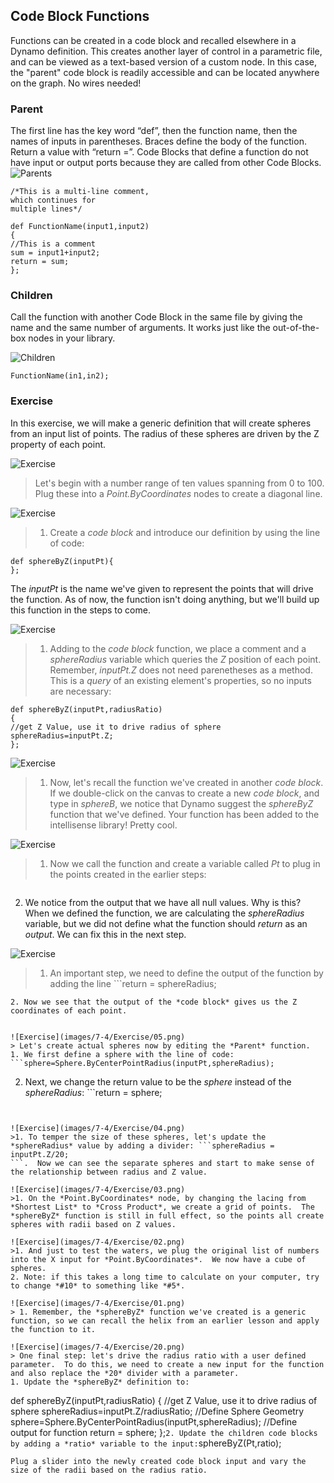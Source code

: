 ## Code Block Functions
Functions can be created in a code block and recalled elsewhere in a Dynamo definition.  This creates another layer of control in a parametric file, and can be viewed as a text-based version of a custom node.  In this case, the "parent" code block is readily accessible and can be located anywhere on the graph.  No wires needed!

### Parent
The first line has the key word “def”, then the function name, then the names of inputs in parentheses. Braces define the body of the function. Return a value with “return =”. Code Blocks that define a function do not have input or output ports because they are called from other Code Blocks.
![Parents](images/7-4/21.png)
```
/*This is a multi-line comment,
which continues for
multiple lines*/

def FunctionName(input1,input2)
{
//This is a comment
sum = input1+input2;
return = sum;
};
```

### Children
Call the function with another Code Block in the same file by giving the name and the same number of arguments. It works just like the out-of-the-box nodes in your library.

![Children](images/7-4/20.png)
```
FunctionName(in1,in2);
```





### Exercise
In this exercise, we will make a generic definition that will create spheres from an input list of points.  The radius of these spheres are driven by the Z property of each point.

![Exercise](images/7-4/Exercise/11.png)
> Let's begin with a number range of ten values spanning from 0 to 100.  Plug these into a *Point.ByCoordinates* nodes to create a diagonal line.

![Exercise](images/7-4/Exercise/10.png)
>1. Create a *code block* and introduce our definition by using the line of code:
```
def sphereByZ(inputPt){
};
```
  The *inputPt* is the name we've given to represent the points that will drive the function.  As of now, the function isn't doing anything, but we'll build up this function in the steps to come.

![Exercise](images/7-4/Exercise/09.png)
>1. Adding to the *code block* function, we place a comment and a *sphereRadius* variable which queries the *Z* position of each point.  Remember, *inputPt.Z* does not need parenetheses as a method.  This is a *query* of an existing element's properties, so no inputs are necessary:
```
def sphereByZ(inputPt,radiusRatio)
{
//get Z Value, use it to drive radius of sphere
sphereRadius=inputPt.Z;
};
```

![Exercise](images/7-4/Exercise/08.png)
>1. Now, let's recall the function we've created in another *code block*. If we double-click on the canvas to create a new *code block*, and type in *sphereB*, we notice that Dynamo suggest the *sphereByZ* function that we've defined. Your function has been added to the intellisense library! Pretty cool.

![Exercise](images/7-4/Exercise/07.png)
>1. Now we call the function and create a variable called *Pt* to plug in the points created in the earlier steps:
```sphereByZ(Pt)
```
2. We notice from the output that we have all null values.  Why is this? When we defined the function, we are calculating the *sphereRadius* variable, but we did not define what the function should *return* as an *output*.  We can fix this in the next step.

![Exercise](images/7-4/Exercise/06.png)
>1. An important step, we need to define the output of the function by adding the line ```return = sphereRadius;
``` to the *sphereByZ* function.
2. Now we see that the output of the *code block* gives us the Z coordinates of each point.


![Exercise](images/7-4/Exercise/05.png)
> Let's create actual spheres now by editing the *Parent* function.
1. We first define a sphere with the line of code:
```sphere=Sphere.ByCenterPointRadius(inputPt,sphereRadius);
```
2. Next, we change the return value to be the *sphere* instead of the *sphereRadius*: ```return = sphere;
```.  This gives us some giant spheres in our Dynamo preview!


![Exercise](images/7-4/Exercise/04.png)
>1. To temper the size of these spheres, let's update the *sphereRadius* value by adding a divider: ```sphereRadius = inputPt.Z/20;
```.  Now we can see the separate spheres and start to make sense of the relationship between radius and Z value.

![Exercise](images/7-4/Exercise/03.png)
>1. On the *Point.ByCoordinates* node, by changing the lacing from *Shortest List* to *Cross Product*, we create a grid of points.  The *sphereByZ* function is still in full effect, so the points all create spheres with radii based on Z values.

![Exercise](images/7-4/Exercise/02.png)
>1. And just to test the waters, we plug the original list of numbers into the X input for *Point.ByCoordinates*.  We now have a cube of spheres.
2. Note: if this takes a long time to calculate on your computer, try to change *#10* to something like *#5*.

![Exercise](images/7-4/Exercise/01.png)
> 1. Remember, the *sphereByZ* function we've created is a generic function, so we can recall the helix from an earlier lesson and apply the function to it.

![Exercise](images/7-4/Exercise/20.png)
> One final step: let's drive the radius ratio with a user defined parameter.  To do this, we need to create a new input for the function and also replace the *20* divider with a parameter.
1. Update the *sphereByZ* definition to:
```
def sphereByZ(inputPt,radiusRatio)
{
//get Z Value, use it to drive radius of sphere
sphereRadius=inputPt.Z/radiusRatio;
//Define Sphere Geometry
sphere=Sphere.ByCenterPointRadius(inputPt,sphereRadius);
//Define output for function
return = sphere;
};```
2. Update the children code blocks by adding a *ratio* variable to the input: ```sphereByZ(Pt,ratio);
```
Plug a slider into the newly created code block input and vary the size of the radii based on the radius ratio.












